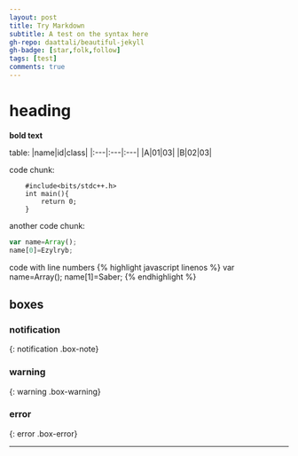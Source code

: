 ```yaml
---
layout: post
title: Try Markdown
subtitle: A test on the syntax here
gh-repo: daattali/beautiful-jekyll
gh-badge: [star,folk,follow]
tags: [test]
comments: true
---
```


# heading

**bold text**

table:
|name|id|class|
|:---|:---|:---|
|A|01|03|
|B|02|03|

code chunk:

~~~
    #include<bits/stdc++.h>
    int main(){
        return 0;
    }
~~~

another code chunk:

```javascript
var name=Array();
name[0]=Ezylryb;
```

code with line numbers
{% highlight javascript linenos %}
var name=Array();
name[1]=Saber;
{% endhighlight %}

## boxes

### notification

{: notification .box-note}

### warning

{: warning .box-warning}

### error

{: error .box-error}

***